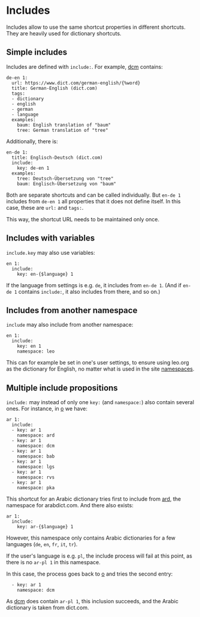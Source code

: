 # Includes

Includes allow to use the same shortcut properties in different shortcuts. They are heavily used for dictionary shortcuts.

## Simple includes

Includes are defined with `include:`. For example, [dcm](https://github.com/trovu/trovu-data/tree/master/shortcuts/dcm.yml) contains:

    de-en 1:
      url: https://www.dict.com/german-english/{%word}
      title: German-English (dict.com)
      tags:
      - dictionary
      - english
      - german
      - language
      examples:
        baum: English translation of "baum"
        tree: German translation of "tree"

Additionally, there is:

    en-de 1:
      title: Englisch-Deutsch (dict.com)
      include:
        key: de-en 1
      examples:
        tree: Deutsch-Übersetzung von "tree"
        baum: Englisch-Übersetzung von "baum"

Both are separate shortcuts and can be called individually. But `en-de 1` includes from `de-en 1` all properties that it does not define itself. In this case, these are `url:` and `tags:`.

This way, the shortcut URL needs to be maintained only once.

## Includes with variables

`include.key` may also use variables:

    en 1:
      include:
        key: en-{$language} 1

If the language from settings is e.g. `de`, it includes from `en-de 1`. (And if `en-de 1` contains `include:`, it also includes from there, and so on.)

## Includes from another namespace

`include` may also include from another namespace:

    en 1:
      include:
        key: en 1
        namespace: leo

This can for example be set in one's user settings, to ensure using leo.org as the dictionary for English, no matter what is used in the site [namespaces](namespaces.md).

## Multiple include propositions

`include:` may instead of only one `key:` (and `namespace:`) also contain several ones. For instance, in [o](https://github.com/trovu/trovu-data/tree/master/shortcuts/o.yml) we have:

    ar 1:
      include:
      - key: ar 1
        namespace: ard
      - key: ar 1
        namespace: dcm
      - key: ar 1
        namespace: bab
      - key: ar 1
        namespace: lgs
      - key: ar 1
        namespace: rvs
      - key: ar 1
        namespace: pka

This shortcut for an Arabic dictionary tries first to include from [ard](https://github.com/trovu/trovu-data/tree/master/shortcuts/ard.yml), the namespace for arabdict.com. And there also exists:

    ar 1:
      include:
        key: ar-{$language} 1

However, this namespace only contains Arabic dictionaries for a few languages (`de`, `en`, `fr`, `it`, `tr`).

If the user's language is e.g. `pl`, the include process will fail at this point, as there is no `ar-pl 1` in this namespace.

In this case, the process goes back to [o](https://github.com/trovu/trovu-data/tree/master/shortcuts/o.yml) and tries the second entry:

      - key: ar 1
        namespace: dcm

As [dcm](https://github.com/trovu/trovu-data/tree/master/shortcuts/dcm.yml) does contain `ar-pl 1`, this inclusion succeeds, and the Arabic dictionary is taken from dict.com.
